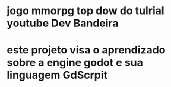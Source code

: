 # jogo mmorpg top dow do tulrial youtube Dev Bandeira 
# este projeto visa o aprendizado sobre a engine godot e sua linguagem GdScrpit
